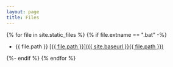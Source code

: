 ```yaml
---
layout: page
title: Files
---
```


<section>
  {% for file in site.static_files %}
    {% if file.extname == ".bat" -%}
      <ul>
        <li> {{ file.path }} <a href="https://raw.githubusercontent.com/ericsuarez/ericsuarez.github.io/main/assets{{ file.path }}">  [{{ file.path }}]({{ site.baseurl }}{{ file.path }}) </a></li>
      </ul>
    {%- endif %}
  {% endfor %}
</section>